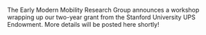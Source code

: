 The Early Modern Mobility Research Group announces a workshop wrapping up our two-year grant from the Stanford University UPS Endowment. More details will be posted here shortly!